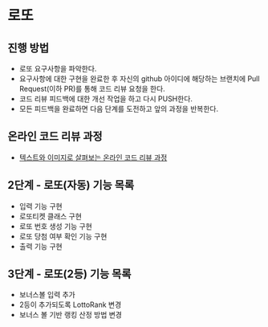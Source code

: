 # 로또
## 진행 방법
* 로또 요구사항을 파악한다.
* 요구사항에 대한 구현을 완료한 후 자신의 github 아이디에 해당하는 브랜치에 Pull Request(이하 PR)를 통해 코드 리뷰 요청을 한다.
* 코드 리뷰 피드백에 대한 개선 작업을 하고 다시 PUSH한다.
* 모든 피드백을 완료하면 다음 단계를 도전하고 앞의 과정을 반복한다.

## 온라인 코드 리뷰 과정
* [텍스트와 이미지로 살펴보는 온라인 코드 리뷰 과정](https://github.com/next-step/nextstep-docs/tree/master/codereview)

## 2단계 - 로또(자동) 기능 목록
* 입력 기능 구현
* 로또티켓 클래스 구현
* 로또 번호 생성 기능 구현
* 로또 당첨 여부 확인 기능 구현
* 출력 기능 구현

## 3단계 - 로또(2등) 기능 목록
* 보너스볼 입력 추가
* 2등이 추가되도록 LottoRank 변경
* 보너스 볼 기반 랭킹 산정 방법 변경